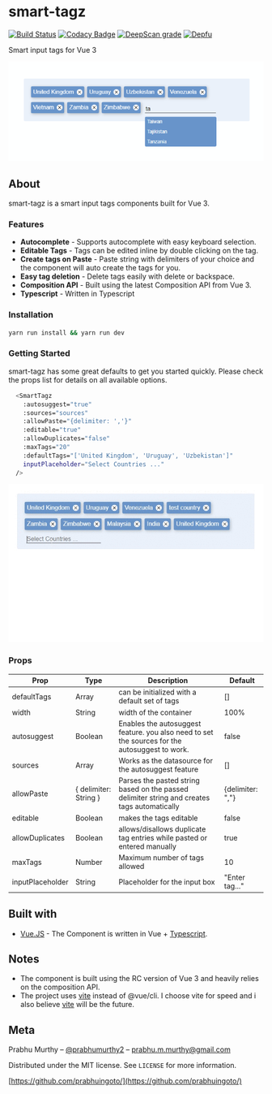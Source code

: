 # smart-tagz

<!-- [![NPM Version][npm-image]][npm-url]-->
<!-- [![Downloads Stats][npm-downloads]][npm-url] -->
[![Build Status](https://dev.azure.com/prabhummurthy/smart-tagz/_apis/build/status/prabhuignoto.smart-tagz?branchName=master)](https://dev.azure.com/prabhummurthy/smart-tagz/_build/latest?definitionId=4&branchName=master)
[![Codacy Badge](https://app.codacy.com/project/badge/Grade/ece87afeb05c431fa375a8b98223290d)](https://www.codacy.com/manual/prabhuignoto/smart-tagz?utm_source=github.com&amp;utm_medium=referral&amp;utm_content=prabhuignoto/smart-tagz&amp;utm_campaign=Badge_Grade)
[![DeepScan grade](https://deepscan.io/api/teams/10074/projects/13324/branches/220204/badge/grade.svg)](https://deepscan.io/dashboard#view=project&tid=10074&pid=13324&bid=220204)
[![Depfu](https://badges.depfu.com/badges/d21407f97842c6a8247d973f016cea62/overview.svg)](https://depfu.com/github/prabhuignoto/boxd?project_id=13611)

Smart input tags for Vue 3

![app-home](app-home.png)

## About

smart-tagz is a smart input tags components built for Vue 3.

### Features

- **Autocomplete** - Supports autocomplete with easy keyboard selection.
- **Editable Tags** - Tags can be edited inline by double clicking on the tag. 
- **Create tags on Paste** - Paste string with delimiters of your choice and the component will auto create the tags for you.
- **Easy tag deletion** - Delete tags easily with delete or backspace.
- **Composition API** - Built using the latest Composition API from Vue 3.
- **Typescript** - Written in Typescript

### Installation

```sh
yarn run install && yarn run dev
```

### Getting Started

smart-tagz has some great defaults to get you started quickly. Please check the props list for details on all available options.

```sh
  <SmartTagz
    :autosuggest="true"
    :sources="sources"
    :allowPaste="{delimiter: ','}"
    :editable="true"
    :allowDuplicates="false"
    :maxTags="20"
    :defaultTags="['United Kingdom', 'Uruguay', 'Uzbekistan']"
    inputPlaceholder="Select Countries ..."
  />
```

![demo](demo.gif)

### Props

| Prop             | Type                  | Description                                                                                    | Default          |
|------------------|-----------------------|------------------------------------------------------------------------------------------------|------------------|
| defaultTags      | Array                 | can be initialized with a default set of tags                                                  | []               |
| width            | String                | width of the container                                                                         | 100%             |
| autosuggest      | Boolean               | Enables the autosuggest feature. you also need to set the sources for the autosuggest to work. | false            |
| sources          | Array                 | Works  as the datasource for the autosuggest feature                                           | []               |
| allowPaste       | { delimiter: String } | Parses the pasted string based on the passed delimiter string and creates tags automatically   | {delimiter: ","} |
| editable         | Boolean               | makes the tags editable                                                                        | false            |
| allowDuplicates  | Boolean               | allows/disallows duplicate tag entries while pasted or entered manually                        | true             |
| maxTags          | Number                | Maximum number of tags allowed                                                                 | 10               |
| inputPlaceholder | String                | Placeholder for the input box                                                                  | "Enter tag..."   |

## Built with

- [Vue.JS](vue) - The Component is written in Vue + [Typescript](typescript).

## Notes

- The component is built using the RC version of Vue 3 and heavily relies on the composition API.
- The project uses [vite](vite) instead of @vue/cli. I choose vite for speed and i also believe [vite](vite) will be the future.

## Meta

Prabhu Murthy – [@prabhumurthy2](https://twitter.com/prabhumurthy2) – prabhu.m.murthy@gmail.com

Distributed under the MIT license. See `LICENSE` for more information.

[https://github.com/prabhuingoto/](https://github.com/prabhuingoto/)

<!-- Markdown link & img dfn's -->

[vue]: https://vuejs.org
[typescript]: https://typescriptlang.org
[vite]: https://github.com/vitejs/vite